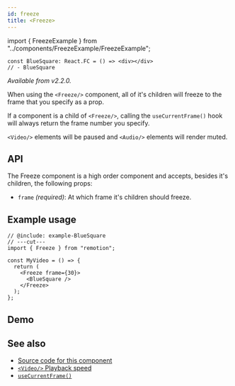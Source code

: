 ```yaml
---
id: freeze
title: <Freeze>
---
```


import { FreezeExample } from "../components/FreezeExample/FreezeExample";

```twoslash include example
const BlueSquare: React.FC = () => <div></div>
// - BlueSquare
```

_Available from v2.2.0._

When using the `<Freeze/>` component, all of it's children will freeze to the frame that you specify as a prop.

If a component is a child of `<Freeze/>`, calling the `useCurrentFrame()` hook will always return the frame number you specify.

`<Video/>` elements will be paused and `<Audio/>` elements will render muted.

## API

The Freeze component is a high order component and accepts, besides it's children, the following props:

- `frame` _(required)_: At which frame it's children should freeze.

## Example usage

```tsx twoslash
// @include: example-BlueSquare
// ---cut---
import { Freeze } from "remotion";

const MyVideo = () => {
  return (
    <Freeze frame={30}>
      <BlueSquare />
    </Freeze>
  );
};
```

## Demo

<FreezeExample />

## See also

- [Source code for this component](https://github.com/remotion-dev/remotion/blob/main/packages/core/src/freeze.tsx)
- [`<Video/>` Playback speed](/docs/video#playbackrate)
- [`useCurrentFrame()`](/docs/use-current-frame)
